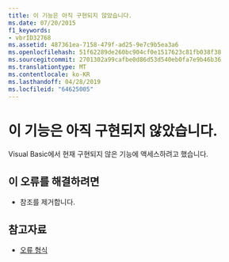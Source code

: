```yaml
---
title: 이 기능은 아직 구현되지 않았습니다.
ms.date: 07/20/2015
f1_keywords:
- vbrID32768
ms.assetid: 487361ea-7158-479f-ad25-9e7c9b5ea3a6
ms.openlocfilehash: 51f62289de260bc904cf0e1517623c81fb038f38
ms.sourcegitcommit: 2701302a99cafbe0d86d53d540eb0fa7e9b46b36
ms.translationtype: MT
ms.contentlocale: ko-KR
ms.lasthandoff: 04/28/2019
ms.locfileid: "64625005"
---
```

# <a name="feature-not-yet-implemented"></a>이 기능은 아직 구현되지 않았습니다.
Visual Basic에서 현재 구현되지 않은 기능에 액세스하려고 했습니다.  
  
## <a name="to-correct-this-error"></a>이 오류를 해결하려면  
  
- 참조를 제거합니다.  
  
## <a name="see-also"></a>참고자료

- [오류 형식](../../visual-basic/programming-guide/language-features/error-types.md)
